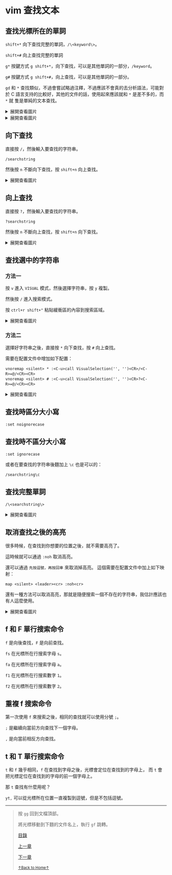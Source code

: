# vim 查找文本

## 查找光標所在的單詞

`shift+*` 向下查找完整的單詞，`/\<keyword\>`。

`shift+#` 向上查找完整的單詞

`g*` 按鍵方式 `g shift+*`，向下查找，可以是其他單詞的一部分，`/keyword`。

`g#` 按鍵方式 `g shift+#`，向上查找，可以是其他單詞的一部分。

`gd` 和 `*` 查找類似，不過會嘗試略過注釋，不過應該不會真的去分析語法，可能對於 C
語言支持的比較好，其他的文件的話，使用起來應該就和 `*` 是差不多的，而 `*` 就
隻是單純的文本查找。

<details>
<summary>展開查看圖片</summary>
<img src="../../images/vim_1.3_search_01.gif" alt="vim_1.3_search_01.gif" />
</details>

<details>
<summary>展開查看圖片</summary>
<img src="../../images/vim_1.3_search_02.gif" alt="vim_1.3_search_02.gif" />
</details>

## 向下查找

直接按 `/`，然後輸入要查找的字符串。

```
/searchstring
```

然後按 `n` 不斷向下查找，按 `shift+n` 向上查找。

<details>
<summary>展開查看圖片</summary>
<img src="../../images/vim_1.3_search_03.gif" alt="vim_1.3_search_03.gif" />
</details>

## 向上查找

直接按 `?`，然後輸入要查找的字符串。

```
?searchstring
```

然後按 `n` 不斷向上查找，按 `shift+n` 向下查找。

<details>
<summary>展開查看圖片</summary>
<img src="../../images/vim_1.3_search_04.gif" alt="vim_1.3_search_04.gif" />
</details>

## 查找選中的字符串

### 方法一

按 `v` 進入 `VISUAL` 模式，然後選擇字符串，按 `y` 複製。

然後按 `/` 進入搜索模式。

按 `ctrl+r shift+"` 粘貼緩衝區的內容到搜索區域。

<details>
<summary>展開查看圖片</summary>
<img src="../../images/vim_1.3_search_05.gif" alt="vim_1.3_search_05.gif" />
</details>

### 方法二

選擇好字符串之後，直接按 `*` 向下查找，按 `#` 向上查找。

需要在配置文件中增加如下配置：

```
vnoremap <silent> * :<C-u>call VisualSelection('', '')<CR>/<C-R>=@/<CR><CR>
vnoremap <silent> # :<C-u>call VisualSelection('', '')<CR>?<C-R>=@/<CR><CR>
```

<details>
<summary>展開查看圖片</summary>
<img src="../../images/vim_1.3_search_06.gif" alt="vim_1.3_search_06.gif" />
</details>

## 查找時區分大小寫

```
:set noignorecase
```

## 查找時不區分大小寫

```
:set ignorecase
```

或者在要查找的字符串後麵加上 `\c` 也是可以的：

```
/searchstring\c
```

## 查找完整單詞

```
/\<searchstring\>
```

<details>
<summary>展開查看圖片</summary>
<img src="../../images/vim_1.3_search_07.gif" alt="vim_1.3_search_07.gif" />
</details>

## 取消查找之後的高亮

很多時候，在查找到你想要的位置之後，就不需要高亮了。

這時候就可以通過 `:noh` 取消高亮。

還可以通過 `先按逗號，再按回車` 來取消掉高亮。
這個需要在配置文件中加上如下映射：

```
map <silent> <leader><cr> :noh<cr>
```

還有一種方法可以取消高亮，那就是隨便搜索一個不存在的字符串，我估計應該也有人這麼使用。

<details>
<summary>展開查看圖片</summary>
<img src="../../images/vim_1.3_search_08.gif" alt="vim_1.3_search_08.gif" />
</details>

## f 和 F 單行搜索命令

`f` 是向後查找，`F` 是向前查找。

`fs` 在光標所在行搜索字母 `s`。

`fa` 在光標所在行搜索字母 `a`。

`f1` 在光標所在行搜索數字 `1`。

`f2` 在光標所在行搜索數字 `2`。

## 重複 f 搜索命令

第一次使用 `f` 來搜索之後，相同的查找就可以使用分號 `;`。

`;` 是繼續向當前方向查找下一個字母。

`,` 是向當前相反方向查找。

## t 和 T 單行搜索命令

`t` 和 `f` 幾乎相同，`f` 在查找到字母之後，光標會定位在查找到的字母上，
而 `t` 會把光標定位在查找到的字母的前一個字母上。

那 `t` 查找有什麼用呢？

`yt,` 可以從光標所在位置一直複製到逗號，但是不包括逗號。

* * *

> 按 `gg` 回到文檔頂部。
>
> 將光標移動到下麵的文件名上，執行 `gf` 跳轉。
>
> [目錄](README.md)
>
> [上一章](README_vim_1.2_move_cursor.md)
>
> [下一章](README_vim_1.4_modify.md)
>
> <a href='https://github.com/MDGSF/MyVim'><small>↑Back to Home↑</small></a>

